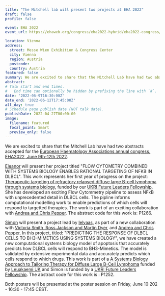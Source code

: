 ```yaml
---
title: "The Mitchell lab will present two projects at EHA 2022"
draft: false
profile: false 

event: EHA 2022
event_url: https://ehaweb.org/congress/eha2022-hybrid/eha2022-congress/

location: Vienna
address:
  street: Messe Wien Exhibition & Congress Center
  city: Vienna
  region: Austria
  postcode: 
  country: Austria
featured: false
summary: We are excited to share that the Mitchell Lab have had two abstracts accepted for the European Haematology Associations annual congress, EHA2022, June 9th-12th 2022.
abstract: 
# Talk start and end times.
#   End time can optionally be hidden by prefixing the line with `#`.
date: '2022-06-9T16:30:00Z'
date_end: '2022-06-12T17:45:00Z'
all_day: true
# Schedule page publish date (NOT talk date).
publishDate: 2022-04-27T00:00:00
image:
  filename: featured
  focal_point: Smart
  preview_only: false
---
```

We are excited to share that the Mitchell Lab have had two abstracts accepted for the [European Haematology Associations annual congress, EHA2022, June 9th-12th 2022](https://ehaweb.org/congress/eha2022-hybrid/eha2022-congress/).

[Eleanor](../../author/eleanor-jayawant/) will present her project titled "FLOW CYTOMETRY COMBINED WITH SYSTEMS BIOLOGY ENABLES RATIONAL TARGETING OF NFKB IN DLBCL". This work represents her first year of progress on the project: [Therapeutic targeting of refractory relapsed diffuse large B-cell lymphoma through systems biology](../../project/rr-dlbcl/), funded by our [UKRI Future Leaders Fellowship](https://www.bsms.ac.uk/about/news/2020/10-15-bsms-researcher-receives-prestigious-fellowship.aspx). She has developed an exciting Flow Cytommetry pipeline to assess NFκB with unprecedented detail in DLBCL cells. The pipline informs computational modelling work to enable predictions of which cells will respond to targetted therapies. The work is part of an exciting collaboration with [Andrea and Chris Pepper](https://www.pepper.science/). The abstract code for this work is: P1266.

[Simon](../../author/simon-mitchell/) will present a project lead by [Ielyaas](../../author/ielyaas-cloete/), as part of a new collaboration with [Victoria Smith, Ross Jackson and Martin Dyer](https://www2.le.ac.uk/centres/cancer/people/prof-martin-dyer), and [Andrea and Chris Pepper](https://www.pepper.science/). In this project, titled: "PREDICTING THE RESPONSE OF DLBCL CELLS TO BH3-MIMETICS USING SYSTEMS BIOLOGY", we have created a new computational systems biology model of apoptosis that accurately predicts how DLBCL cells will respond to BH3-Mimetics. The model is validated by extensive experimental data and accurately predicts which cells respond to which drugs. This work is part of a [A Systems Biology Approach to Tailoring Therapy for Diffuse Large B-Cell Lymphoma](../../project/primary-dlbcl/") funded by [Leuakaemi UK](https://www.leukaemiauk.org.uk/lymphoma-using-virtual-patients-to-find-new-ways-to-treat-diffuse-large-b-cell-lymphoma) and Simon is funded by a [UKRI Future Leaders Fellowship](../../project/rr-dlbcl/). The abstract code for this work is : P1252.

Both posters will be presented at the poster session on Friday, June 10 202 - 16:30 - 17:45 CEST.
